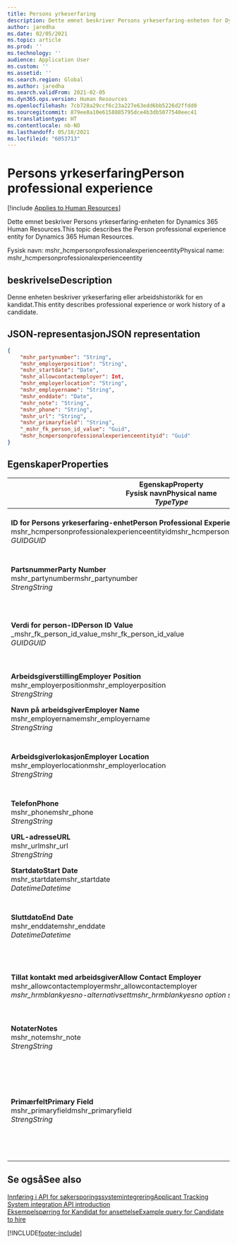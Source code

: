 ```yaml
---
title: Persons yrkeserfaring
description: Dette emnet beskriver Persons yrkeserfaring-enheten for Dynamics 365 Human Resources.
author: jaredha
ms.date: 02/05/2021
ms.topic: article
ms.prod: ''
ms.technology: ''
audience: Application User
ms.custom: ''
ms.assetid: ''
ms.search.region: Global
ms.author: jaredha
ms.search.validFrom: 2021-02-05
ms.dyn365.ops.version: Human Resources
ms.openlocfilehash: 7cb728a29ccf6c23a227e63edd6bb5226d2ffdd0
ms.sourcegitcommit: 879ee8a10e6158885795dce4b3db5077540eec41
ms.translationtype: HT
ms.contentlocale: nb-NO
ms.lasthandoff: 05/18/2021
ms.locfileid: "6053713"
---
```

# <a name="person-professional-experience"></a><span data-ttu-id="c7fd2-103">Persons yrkeserfaring</span><span class="sxs-lookup"><span data-stu-id="c7fd2-103">Person professional experience</span></span>

[!include [Applies to Human Resources](../includes/applies-to-hr.md)]

<span data-ttu-id="c7fd2-104">Dette emnet beskriver Persons yrkeserfaring-enheten for Dynamics 365 Human Resources.</span><span class="sxs-lookup"><span data-stu-id="c7fd2-104">This topic describes the Person professional experience entity for Dynamics 365 Human Resources.</span></span>

<span data-ttu-id="c7fd2-105">Fysisk navn: mshr_hcmpersonprofessionalexperienceentity</span><span class="sxs-lookup"><span data-stu-id="c7fd2-105">Physical name: mshr_hcmpersonprofessionalexperienceentity</span></span>

## <a name="description"></a><span data-ttu-id="c7fd2-106">beskrivelse</span><span class="sxs-lookup"><span data-stu-id="c7fd2-106">Description</span></span>

<span data-ttu-id="c7fd2-107">Denne enheten beskriver yrkeserfaring eller arbeidshistorikk for en kandidat.</span><span class="sxs-lookup"><span data-stu-id="c7fd2-107">This entity describes professional experience or work history of a candidate.</span></span>

## <a name="json-representation"></a><span data-ttu-id="c7fd2-108">JSON-representasjon</span><span class="sxs-lookup"><span data-stu-id="c7fd2-108">JSON representation</span></span>

```json
{
    "mshr_partynumber": "String",
    "mshr_employerposition": "String",
    "mshr_startdate": "Date",
    "mshr_allowcontactemployer": Int,
    "mshr_employerlocation": "String",
    "mshr_employername": "String",
    "mshr_enddate": "Date",
    "mshr_note": "String",
    "mshr_phone": "String",
    "mshr_url": "String",
    "mshr_primaryfield": "String",
    "_mshr_fk_person_id_value": "Guid",
    "mshr_hcmpersonprofessionalexperienceentityid": "Guid"
}
```

## <a name="properties"></a><span data-ttu-id="c7fd2-109">Egenskaper</span><span class="sxs-lookup"><span data-stu-id="c7fd2-109">Properties</span></span>

| <span data-ttu-id="c7fd2-110">Egenskap</span><span class="sxs-lookup"><span data-stu-id="c7fd2-110">Property</span></span><br><span data-ttu-id="c7fd2-111">**Fysisk navn**</span><span class="sxs-lookup"><span data-stu-id="c7fd2-111">**Physical name**</span></span><br><span data-ttu-id="c7fd2-112">**_Type_**</span><span class="sxs-lookup"><span data-stu-id="c7fd2-112">**_Type_**</span></span> | <span data-ttu-id="c7fd2-113">Bruk</span><span class="sxs-lookup"><span data-stu-id="c7fd2-113">Use</span></span> | <span data-ttu-id="c7fd2-114">beskrivelse</span><span class="sxs-lookup"><span data-stu-id="c7fd2-114">Description</span></span> |
| --- | --- | --- |
| <span data-ttu-id="c7fd2-115">**ID for Persons yrkeserfaring-enhet**</span><span class="sxs-lookup"><span data-stu-id="c7fd2-115">**Person Professional Experience Entity ID**</span></span><br><span data-ttu-id="c7fd2-116">mshr_hcmpersonprofessionalexperienceentityid</span><span class="sxs-lookup"><span data-stu-id="c7fd2-116">mshr_hcmpersonprofessionalexperienceentityid</span></span><br><span data-ttu-id="c7fd2-117">*GUID*</span><span class="sxs-lookup"><span data-stu-id="c7fd2-117">*GUID*</span></span> | <span data-ttu-id="c7fd2-118">Skrivebeskyttet</span><span class="sxs-lookup"><span data-stu-id="c7fd2-118">Read-only</span></span><br><span data-ttu-id="c7fd2-119">Obligatorisk</span><span class="sxs-lookup"><span data-stu-id="c7fd2-119">Required</span></span> | <span data-ttu-id="c7fd2-120">Systemgenerert unik identifikator for enhetsposten.</span><span class="sxs-lookup"><span data-stu-id="c7fd2-120">System-generated unique identifier for the entity record.</span></span> |
| <span data-ttu-id="c7fd2-121">**Partsnummer**</span><span class="sxs-lookup"><span data-stu-id="c7fd2-121">**Party Number**</span></span><br><span data-ttu-id="c7fd2-122">mshr_partynumber</span><span class="sxs-lookup"><span data-stu-id="c7fd2-122">mshr_partynumber</span></span><br><span data-ttu-id="c7fd2-123">*Streng*</span><span class="sxs-lookup"><span data-stu-id="c7fd2-123">*String*</span></span> | <span data-ttu-id="c7fd2-124">Lese/skrive</span><span class="sxs-lookup"><span data-stu-id="c7fd2-124">Read/write</span></span><br><span data-ttu-id="c7fd2-125">Obligatorisk</span><span class="sxs-lookup"><span data-stu-id="c7fd2-125">Required</span></span> | <span data-ttu-id="c7fd2-126">Unik identifikatoren for personposten for kandidaten.</span><span class="sxs-lookup"><span data-stu-id="c7fd2-126">Unique identifier of the person record for the candidate.</span></span> |
| <span data-ttu-id="c7fd2-127">**Verdi for person-ID**</span><span class="sxs-lookup"><span data-stu-id="c7fd2-127">**Person ID Value**</span></span><br><span data-ttu-id="c7fd2-128">_mshr_fk_person_id_value</span><span class="sxs-lookup"><span data-stu-id="c7fd2-128">_mshr_fk_person_id_value</span></span><br><span data-ttu-id="c7fd2-129">*GUID*</span><span class="sxs-lookup"><span data-stu-id="c7fd2-129">*GUID*</span></span> | <span data-ttu-id="c7fd2-130">Skrivebeskyttet</span><span class="sxs-lookup"><span data-stu-id="c7fd2-130">Read-only</span></span><br><span data-ttu-id="c7fd2-131">Obligatorisk</span><span class="sxs-lookup"><span data-stu-id="c7fd2-131">Required</span></span><br><span data-ttu-id="c7fd2-132">Sekundærnøkkel: mshr_dirpersonentityid i mshr_dirpersonentity</span><span class="sxs-lookup"><span data-stu-id="c7fd2-132">Foreign key: mshr_dirpersonentityid of mshr_dirpersonentity</span></span> | <span data-ttu-id="c7fd2-133">Systemgenerert unik identifikator for personenhetsposten.</span><span class="sxs-lookup"><span data-stu-id="c7fd2-133">System-generated unique identifier of the person entity record.</span></span> |
| <span data-ttu-id="c7fd2-134">**Arbeidsgiverstilling**</span><span class="sxs-lookup"><span data-stu-id="c7fd2-134">**Employer Position**</span></span><br><span data-ttu-id="c7fd2-135">mshr_employerposition</span><span class="sxs-lookup"><span data-stu-id="c7fd2-135">mshr_employerposition</span></span><br><span data-ttu-id="c7fd2-136">*Streng*</span><span class="sxs-lookup"><span data-stu-id="c7fd2-136">*String*</span></span> | <span data-ttu-id="c7fd2-137">Lese/skrive</span><span class="sxs-lookup"><span data-stu-id="c7fd2-137">Read/write</span></span><br><span data-ttu-id="c7fd2-138">Obligatorisk</span><span class="sxs-lookup"><span data-stu-id="c7fd2-138">Required</span></span> | <span data-ttu-id="c7fd2-139">Stillingstittelen til kandidaten under ansettelse.</span><span class="sxs-lookup"><span data-stu-id="c7fd2-139">The position title held by the candidate while under employment.</span></span> |
| <span data-ttu-id="c7fd2-140">**Navn på arbeidsgiver**</span><span class="sxs-lookup"><span data-stu-id="c7fd2-140">**Employer Name**</span></span><br><span data-ttu-id="c7fd2-141">mshr_employername</span><span class="sxs-lookup"><span data-stu-id="c7fd2-141">mshr_employername</span></span><br><span data-ttu-id="c7fd2-142">*Streng*</span><span class="sxs-lookup"><span data-stu-id="c7fd2-142">*String*</span></span> | <span data-ttu-id="c7fd2-143">Lese/skrive</span><span class="sxs-lookup"><span data-stu-id="c7fd2-143">Read/write</span></span><br><span data-ttu-id="c7fd2-144">Obligatorisk</span><span class="sxs-lookup"><span data-stu-id="c7fd2-144">Required</span></span> | <span data-ttu-id="c7fd2-145">Navnet på arbeidsgiveren.</span><span class="sxs-lookup"><span data-stu-id="c7fd2-145">The name of the employer.</span></span> |
| <span data-ttu-id="c7fd2-146">**Arbeidsgiverlokasjon**</span><span class="sxs-lookup"><span data-stu-id="c7fd2-146">**Employer Location**</span></span><br><span data-ttu-id="c7fd2-147">mshr_employerlocation</span><span class="sxs-lookup"><span data-stu-id="c7fd2-147">mshr_employerlocation</span></span><br><span data-ttu-id="c7fd2-148">*Streng*</span><span class="sxs-lookup"><span data-stu-id="c7fd2-148">*String*</span></span> | <span data-ttu-id="c7fd2-149">Lese/skrive</span><span class="sxs-lookup"><span data-stu-id="c7fd2-149">Read/write</span></span><br><span data-ttu-id="c7fd2-150">Valgfri</span><span class="sxs-lookup"><span data-stu-id="c7fd2-150">Optional</span></span> | <span data-ttu-id="c7fd2-151">Arbeidsgiverens lokasjon.</span><span class="sxs-lookup"><span data-stu-id="c7fd2-151">The employer’s location.</span></span> <span data-ttu-id="c7fd2-152">Maksimumslengde: 60.</span><span class="sxs-lookup"><span data-stu-id="c7fd2-152">Max length: 60.</span></span> <span data-ttu-id="c7fd2-153">Bestemt format er ikke definert eller nødvendig.</span><span class="sxs-lookup"><span data-stu-id="c7fd2-153">No specific format defined or required.</span></span> |
| <span data-ttu-id="c7fd2-154">**Telefon**</span><span class="sxs-lookup"><span data-stu-id="c7fd2-154">**Phone**</span></span><br><span data-ttu-id="c7fd2-155">mshr_phone</span><span class="sxs-lookup"><span data-stu-id="c7fd2-155">mshr_phone</span></span><br><span data-ttu-id="c7fd2-156">*Streng*</span><span class="sxs-lookup"><span data-stu-id="c7fd2-156">*String*</span></span> | <span data-ttu-id="c7fd2-157">Lese/skrive</span><span class="sxs-lookup"><span data-stu-id="c7fd2-157">Read/write</span></span><br><span data-ttu-id="c7fd2-158">Valgfri</span><span class="sxs-lookup"><span data-stu-id="c7fd2-158">Optional</span></span> | <span data-ttu-id="c7fd2-159">Arbeidsgiverens telefonnummer.</span><span class="sxs-lookup"><span data-stu-id="c7fd2-159">The employer’s phone number.</span></span> |
| <span data-ttu-id="c7fd2-160">**URL-adresse**</span><span class="sxs-lookup"><span data-stu-id="c7fd2-160">**URL**</span></span><br><span data-ttu-id="c7fd2-161">mshr_url</span><span class="sxs-lookup"><span data-stu-id="c7fd2-161">mshr_url</span></span><br><span data-ttu-id="c7fd2-162">*Streng*</span><span class="sxs-lookup"><span data-stu-id="c7fd2-162">*String*</span></span> | <span data-ttu-id="c7fd2-163">Lese/skrive</span><span class="sxs-lookup"><span data-stu-id="c7fd2-163">Read/write</span></span><br><span data-ttu-id="c7fd2-164">Valgfri</span><span class="sxs-lookup"><span data-stu-id="c7fd2-164">Optional</span></span> | <span data-ttu-id="c7fd2-165">URL-adressen til arbeidsgiverens webområde.</span><span class="sxs-lookup"><span data-stu-id="c7fd2-165">The URL of the employer’s website.</span></span> |
| <span data-ttu-id="c7fd2-166">**Startdato**</span><span class="sxs-lookup"><span data-stu-id="c7fd2-166">**Start Date**</span></span><br><span data-ttu-id="c7fd2-167">mshr_startdate</span><span class="sxs-lookup"><span data-stu-id="c7fd2-167">mshr_startdate</span></span><br><span data-ttu-id="c7fd2-168">*Datetime*</span><span class="sxs-lookup"><span data-stu-id="c7fd2-168">*Datetime*</span></span> | <span data-ttu-id="c7fd2-169">Lese/skrive</span><span class="sxs-lookup"><span data-stu-id="c7fd2-169">Read/write</span></span><br><span data-ttu-id="c7fd2-170">Obligatorisk</span><span class="sxs-lookup"><span data-stu-id="c7fd2-170">Required</span></span> | <span data-ttu-id="c7fd2-171">Startdatoen for kandidatens ansettelse.</span><span class="sxs-lookup"><span data-stu-id="c7fd2-171">The start date of the candidate’s employment.</span></span> |
| <span data-ttu-id="c7fd2-172">**Sluttdato**</span><span class="sxs-lookup"><span data-stu-id="c7fd2-172">**End Date**</span></span><br><span data-ttu-id="c7fd2-173">mshr_enddate</span><span class="sxs-lookup"><span data-stu-id="c7fd2-173">mshr_enddate</span></span><br><span data-ttu-id="c7fd2-174">*Datetime*</span><span class="sxs-lookup"><span data-stu-id="c7fd2-174">*Datetime*</span></span> | <span data-ttu-id="c7fd2-175">Lese/skrive</span><span class="sxs-lookup"><span data-stu-id="c7fd2-175">Read/write</span></span><br><span data-ttu-id="c7fd2-176">Valgfri</span><span class="sxs-lookup"><span data-stu-id="c7fd2-176">Optional</span></span> | <span data-ttu-id="c7fd2-177">Sluttdatoen for kandidatens ansettelse, eller null hvis kandidaten fremdeles er ansatt her.</span><span class="sxs-lookup"><span data-stu-id="c7fd2-177">The end date of the candidate’s employment, or null if the candidate is still employed here.</span></span> |
| <span data-ttu-id="c7fd2-178">**Tillat kontakt med arbeidsgiver**</span><span class="sxs-lookup"><span data-stu-id="c7fd2-178">**Allow Contact Employer**</span></span><br><span data-ttu-id="c7fd2-179">mshr_allowcontactemployer</span><span class="sxs-lookup"><span data-stu-id="c7fd2-179">mshr_allowcontactemployer</span></span><br><span data-ttu-id="c7fd2-180">*mshr_hrmblankyesno-alternativsett*</span><span class="sxs-lookup"><span data-stu-id="c7fd2-180">*mshr_hrmblankyesno option set*</span></span> | <span data-ttu-id="c7fd2-181">Lese/skrive</span><span class="sxs-lookup"><span data-stu-id="c7fd2-181">Read/write</span></span><br><span data-ttu-id="c7fd2-182">Valgfri</span><span class="sxs-lookup"><span data-stu-id="c7fd2-182">Optional</span></span> | <span data-ttu-id="c7fd2-183">Angir om kandidaten tillater kontakt med den forrige arbeidsgiveren.</span><span class="sxs-lookup"><span data-stu-id="c7fd2-183">Signifies whether the candidate allows contacting the previous employer.</span></span> |
| <span data-ttu-id="c7fd2-184">**Notater**</span><span class="sxs-lookup"><span data-stu-id="c7fd2-184">**Notes**</span></span><br><span data-ttu-id="c7fd2-185">mshr_note</span><span class="sxs-lookup"><span data-stu-id="c7fd2-185">mshr_note</span></span><br><span data-ttu-id="c7fd2-186">*Streng*</span><span class="sxs-lookup"><span data-stu-id="c7fd2-186">*String*</span></span> | <span data-ttu-id="c7fd2-187">Lese/skrive</span><span class="sxs-lookup"><span data-stu-id="c7fd2-187">Read/write</span></span><br><span data-ttu-id="c7fd2-188">Valgfri</span><span class="sxs-lookup"><span data-stu-id="c7fd2-188">Optional</span></span> | <span data-ttu-id="c7fd2-189">Merknader som skal brukes av rekrutteringsansvarlig eller ansettelsesansvarlig.</span><span class="sxs-lookup"><span data-stu-id="c7fd2-189">Notes for use by the recruiter or hiring manager.</span></span> |
| <span data-ttu-id="c7fd2-190">**Primærfelt**</span><span class="sxs-lookup"><span data-stu-id="c7fd2-190">**Primary Field**</span></span><br><span data-ttu-id="c7fd2-191">mshr_primaryfield</span><span class="sxs-lookup"><span data-stu-id="c7fd2-191">mshr_primaryfield</span></span><br><span data-ttu-id="c7fd2-192">*Streng*</span><span class="sxs-lookup"><span data-stu-id="c7fd2-192">*String*</span></span> | <span data-ttu-id="c7fd2-193">Skrivebeskyttet</span><span class="sxs-lookup"><span data-stu-id="c7fd2-193">Read-only</span></span><br><span data-ttu-id="c7fd2-194">Obligatorisk</span><span class="sxs-lookup"><span data-stu-id="c7fd2-194">Required</span></span> | <span data-ttu-id="c7fd2-195">Felt som brukes som en primær identifikator for enhetsposten.</span><span class="sxs-lookup"><span data-stu-id="c7fd2-195">Field used as a primary identifier of the entity record.</span></span> <span data-ttu-id="c7fd2-196">Kombinasjon av partsnummer, startdato, arbeidsgiverstilling og arbeidsgivernavn.</span><span class="sxs-lookup"><span data-stu-id="c7fd2-196">Combination of party number, start date, employer position, and employer name.</span></span> |

## <a name="see-also"></a><span data-ttu-id="c7fd2-197">Se også</span><span class="sxs-lookup"><span data-stu-id="c7fd2-197">See also</span></span>

[<span data-ttu-id="c7fd2-198">Innføring i API for søkersporingssystemintegrering</span><span class="sxs-lookup"><span data-stu-id="c7fd2-198">Applicant Tracking System integration API introduction</span></span>](hr-admin-integration-ats-api-introduction.md)<br>
[<span data-ttu-id="c7fd2-199">Eksempelspørring for Kandidat for ansettelse</span><span class="sxs-lookup"><span data-stu-id="c7fd2-199">Example query for Candidate to hire</span></span>](hr-admin-integration-ats-api-candidate-to-hire-example-query.md)



[!INCLUDE[footer-include](../includes/footer-banner.md)]